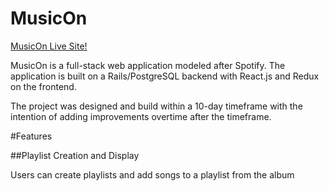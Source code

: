 # MusicOn

[MusicOn Live Site!](https://spotify-clone-musicon.herokuapp.com/#/)

MusicOn is a full-stack web application modeled after Spotify.
The application is built on a Rails/PostgreSQL backend with React.js and Redux on the frontend.

The project was designed and build within a 10-day timeframe with the intention of adding improvements overtime after the timeframe.

#Features

##Playlist Creation and Display

Users can create playlists and add songs to a playlist from the album
